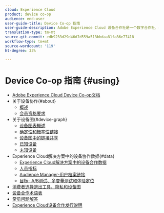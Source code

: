 ```yaml
---
cloud: Experience Cloud
product: device co-op
audience: end-user
user-guide-title: Device Co-op 指南
user-guide-description: Adobe Experience Cloud 设备合作社是一个数字合作社，参与该合作社的客户可共享设备关联信息。此信息可帮助他们为客户提供有价值且一致的跨设备体验。
translation-type: tm+mt
source-git-commit: edb9233d29d46d7d559a513bbdaa81fa86e77418
workflow-type: tm+mt
source-wordcount: '119'
ht-degree: 33%

---
```



# Device Co-op 指南 {#using}

+ [Adobe Experience Cloud Device Co-op文档](home.md)
+ 关于设备协作{#about}
   + [概述](about/overview.md)
   + [会员资格要求](about/requirements.md)
+ 关于设备图{#device-graph}
   + [设备图表概述](processes/device-graph-overview.md)
   + [确定性和概率性链接](processes/links.md)
   + [设备图中的链接共享](processes/link-sharing.md)
   + [已知设备](processes/known-device.md)
   + [未知设备](processes/unknown-device.md)
+ Experience Cloud解决方案中的设备协作数据{#data}
   + [Experience Cloud解决方案中的设备合作数据](other-solutions/other-solutions.md)
   + [人员指标](other-solutions/people.md)
   + [Audience Manager-用户档案链接](other-solutions/proflie-link.md)
   + [目标- A/B测试、多变量测试和体验定位](other-solutions/target.md)
+ [消费者选择退出工具、隐私和设备图](privacy.md)
+ [设备合作术语表](glossary.md)
+ [常见问题解答](faq.md)
+ [Experience Cloud设备合作发行说明](release-notes.md)
